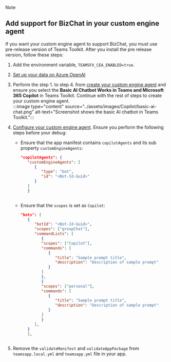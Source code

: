 > [!NOTE]
>
> ## Add support for BizChat in your custom engine agent
   >
   > If you want your custom engine agent to support BizChat, you must use pre-release version of Teams Toolkit. After you install the pre release version, follow these steps:
   >
   > 1. Add the environment variable, `TEAMSFX_CEA_ENABLED=true`.
   > 2. [Set up your data on Azure OpenAI](/microsoftteams/platform/teams-ai-library-tutorial?tutorial-step=2)
   > 3. Perform the step 1. to step 4. from [create your custom engine agent](/microsoftteams/platform/teams-ai-library-tutorial?tutorial-step=3) and ensure you select the **Basic AI Chatbot Works in Teams and Microsoft 365 Copilot** in Teams Toolkit. Continue with the rest of steps to create your custom engine agent.<br>
   >    :::image type="content" source="../assets/images/Copilot/basic-ai-chat.png" alt-text="Screenshot shows the basic AI chatbot in Teams Toolkit.":::<br>
   > 4. [Configure your custom engine agent](/microsoftteams/platform/teams-ai-library-tutorial?tutorial-step=4). Ensure you perform the following steps before your debug:
   >     * Ensure that the app manifest contains `copilotAgents` and its sub property `customEngineAgents`:
   >
   >        ```json
   >        "copilotAgents": { 
   >           "customEngineAgents": [ 
   >              { 
   >                 "type": "bot", 
   >                 "id": "<Bot-Id-Guid>" 
   >              } 
   >           ] 
   >           }
   >      
   >        ```
>
   >     * Ensure that the `scopes` is set as `Copilot`:
   >
   >        ```json
   >        "bots": [ 
   >           { 
   >              "botId": "<Bot-Id-Guid>", 
   >              "scopes": ["groupChat"], 
   >              "commandLists": [ 
   >                 { 
   >                 "scopes": ["Copilot"], 
   >                 "commands": [ 
   >                    { 
   >                       "title": "Sample prompt title", 
   >                       "description": "Description of sample prompt" 
   >                    } 
   >                 ] 
   >                 }, 
   >                 { 
   >                 "scopes": ["personal"], 
   >                 "commands": [ 
   >                    { 
   >                       "title": "Sample prompt title", 
   >                       "description": "Description of sample prompt" 
   >                    } 
   >                 ] 
   >                 } 
   >              ], 
   >           } 
   >           ], 
   >      
   >        ```
>
   > 5. Remove the `validateManifest` and `validateAppPackage` from `teamsapp.local.yml` and `teamsapp.yml` file in your app.
